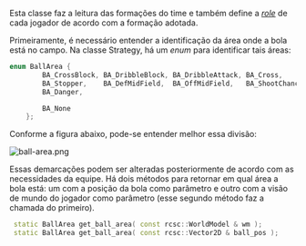 Esta classe faz a leitura das formações do time e também define a [_role_](https://github.com/robocup2d/robocup2d/wiki/Roles) de cada jogador de acordo com a formação adotada.

Primeiramente, é necessário entender a identificação da área onde a bola está no campo. Na classe Strategy, há um _enum_ para identificar tais áreas:

```cpp
enum BallArea {
        BA_CrossBlock, BA_DribbleBlock, BA_DribbleAttack, BA_Cross,
        BA_Stopper,    BA_DefMidField,  BA_OffMidField,   BA_ShootChance,
        BA_Danger,

        BA_None
    };
```
Conforme a figura abaixo, pode-se entender melhor essa divisão:

![ball-area.png](https://github.com/repo/qM7nyp/images/1310893573-ball-area.png)

Essas demarcações podem ser alteradas posteriormente de acordo com as necessidades da equipe.
Há dois métodos para retornar em qual área a bola está: um com a posição da bola como parâmetro e outro com a visão de mundo do jogador como parâmetro (esse segundo método faz a chamada do primeiro).

```cpp
 static BallArea get_ball_area( const rcsc::WorldModel & wm );
 static BallArea get_ball_area( const rcsc::Vector2D & ball_pos );
```

